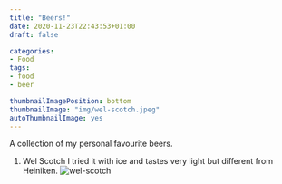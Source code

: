 ```yaml
---
title: "Beers!"
date: 2020-11-23T22:43:53+01:00
draft: false

categories:
- Food
tags:
- food
- beer

thumbnailImagePosition: bottom
thumbnailImage: "img/wel-scotch.jpeg"
autoThumbnailImage: yes
---
```

A collection of my personal favourite beers.

1. Wel Scotch
   I tried it with ice and tastes very light but different from Heiniken.
   ![wel-scotch]()
